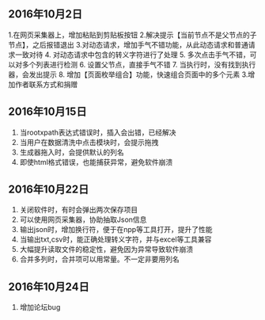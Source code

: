 ## 2016年10月2日

1.在网页采集器上，增加粘贴到剪贴板按钮
2.解决提示【当前节点不是父节点的子节点】，之后报错退出
3.对动态请求，增加手气不错功能，从此动态请求和普通请求一致对待
4. 对动态请求中包含的转义字符进行了处理
5. 多次点击手气不错，可以对多个列表进行检测
6. 设置父节点，直接手气不错
7. 当执行时，没有找到执行器，会发出提示
8. 增加【页面枚举组合】功能，快速组合页面中的多个元素
3.增加作者联系方式和捐赠


## 2016年10月15日

1. 当rootxpath表达式错误时，插入会出错，已经解决
2. 当用户在数据清洗中点击模块时，会提示拖拽
3. 生成器拖入时，会提供默认的列名
4. 即使html格式错误，也能捕获异常，避免软件崩溃


## 2016年10月22日

1. 关闭软件时，有时会弹出两次保存项目
2. 可以使用网页采集器，协助抽取Json信息
3. 输出json时，增加换行符，便于在npp等工具打开，提升了性能
4. 当输出txt,csv时，能正确处理转义字符，并与excel等工具兼容
5. 大幅提升读取文件的稳定性，避免因为异常导致软件崩溃
6. 合并多列时，合并项可以用常量。不一定非要用列名


## 2016年10月24日
1. 增加论坛bug